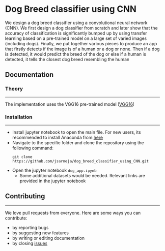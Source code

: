 # Dog Breed classifier using CNN
We design a dog breed classifier using a convolutional neural network (CNN). We first design a dog classifier from scratch and later show that the accuracy of classification is significantly bumped up by using transfer learning based on a pre-trained model on a large set of varied images (including dogs). Finally, we put together various pieces to produce an app that firstly detects if the image is of a human or a dog or none. Then if a dog is detected, it would predict the breed of the dog or else if a human is detected, it tells the closest dog breed resembling the human

## Documentation

### Theory
---
The implementation uses the VGG16 pre-trained model ([VGG16](https://keras.io/applications/#vgg16))

### Installation
---
* Install jupyter notebook to open the main file. For new users, its recommended to install Anaconda from [here](http://docs.anaconda.com/anaconda/install/)
* Navigate to the specific folder and clone the repository using the following command:
    ```
    git clone https://github.com/jsarneja/dog_breed_classifier_using_CNN.git
    ```
* Open the jupyter notebook `dog_app.ipynb`
    * Some additional datasets would be needed. Relevant links are provided in the jupyter notebook

## Contributing
---
We love pull requests from everyone. Here are some ways you can contribute:
* by reporting bugs
* by suggesting new features
* by writing or editing documentation
* by closing [issues](https://github.com/jsarneja/dog_breed_classifier_using_CNN/issues)